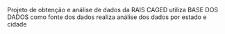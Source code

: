 Projeto de obtenção e análise de dados da RAIS CAGED
utiliza BASE DOS DADOS como fonte dos dados
realiza análise dos dados por estado e cidade